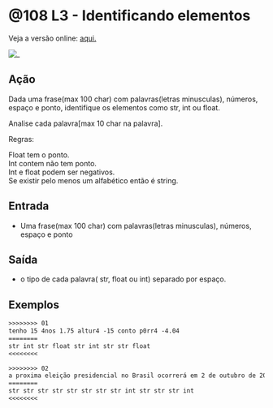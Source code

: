 # @108 L3 - Identificando elementos

Veja a versão online: [aqui.](https://github.com/qxcodefup/arcade/blob/master/base/108/Readme.md)

![_](https://raw.githubusercontent.com/qxcodefup/arcade/master/base/108/cover.jpg)

## Ação

Dada uma frase(max 100 char) com palavras(letras minusculas), números, espaço e ponto, identifique os elementos como str, int ou float.

Analise cada palavra\[max 10 char na palavra\].

Regras:

Float tem o ponto.  
Int contem não tem ponto.  
Int e float podem ser negativos.  
Se existir pelo menos um alfabético então é string.

## Entrada

*   Uma frase(max 100 char) com palavras(letras minusculas), números, espaço e ponto

## Saída

*   o tipo de cada palavra( str, float ou int) separado por espaço.  

## Exemplos  

```txt
>>>>>>>> 01
tenho 15 4nos 1.75 altur4 -15 conto p0rr4 -4.04
========
str int str float str int str str float
<<<<<<<<

>>>>>>>> 02
a proxima eleição presidencial no Brasil ocorrerá em 2 de outubro de 2018
========
str str str str str str str str int str str str int
<<<<<<<<
```

<!--
>>>>>>>> 03
aa 1 -2.0
========
str int float
<<<<<<<<

>>>>>>>> 04
02a -x1 -4.b54 p0
========
str str str str
<<<<<<<<

>>>>>>>> 05
-pato -40 -5.4
========
str int float
<<<<<<<<

>>>>>>>> 06
02 -1 -4.54 p0
========
int int float str
<<<<<<<<
-->
